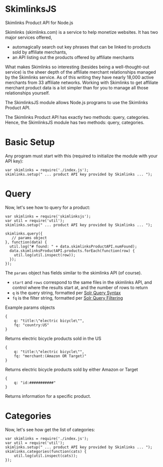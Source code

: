 SkimlinksJS
===========

Skimlinks Product API for Node.js

Skimlinks (skimlinks.com) is a service to help monetize websites.  It has two major services offered, 

* automagically search out key phrases that can be linked to products sold by affiliate merchants,
* an API listing out the products offered by affiliate merchants

What makes Skimlinks so interesting (besides being a well-thought-out service) is the sheer depth of the affiliate merchant relationships managed by the Skimlinks service.  As of this writing they have nearly 18,000 active merchants from 33 affiliate networks.  Working with Skimlinks to get affiliate merchant product data is a lot simpler than for you to manage all those relationships yourself.

The SkimlinksJS module allows Node.js programs to use the Skimlinks Product API.

The Skimlinks Product API has exactly two methods: query, categories.  Hence, the SkimlinksJS module has two methods: query, categories.

Basic Setup
===========

Any program must start with this (required to initialize the module with your API key):

    var skimlinks = require('./index.js');
    skimlinks.setup(" ... product API key provided by Skimlinks ... ");

Query
=====

Now, let's see how to query for a product:

    var skimlinks = require('skimlinksjs');
    var util = require('util');
    skimlinks.setup(" ... product API key provided by Skimlinks ... ");
  
    skimlinks.query({
       // params object
    }, function(data) {
      util.log("# found: " + data.skimlinksProductAPI.numFound);
      data.skimlinksProductAPI.products.forEach(function(row) {
        util.log(util.inspect(row));
      });
    });

The `params` object has fields similar to the skimlinks API (of course).

* `start` and `rows` correspond to the same files in the skimlinks API, and control where the results start at, and the number of rows to return
* `q` is the query string, formatted per [Solr Query Syntax](http://wiki.apache.org/solr/SolrQuerySyntax)
* `fq` is the filter string, formatted per [Solr Query Filtering](http://wiki.apache.org/solr/CommonQueryParameters#fq)

Example params objects

    {
        q: "title:\"electric bicycle\"",
        fq: "country:US"
    }

Returns electric bicycle products sold in the US

    {
        q: "title:\"electric bicycle\"",
        fq: "merchant:(Amazon OR Target)"
    }

Returns electric bicycle products sold by either Amazon or Target

    {
        q: "id:###########"
    }

Returns information for a specific product.

Categories
==========

Now, let's see how get the list of categories:

    var skimlinks = require('./index.js');
    var util = require('util');
    skimlinks.setup(" ... product API key provided by Skimlinks ... ");
    skimlinks.categories(function(cats) {
        util.log(util.inspect(cats));
    });

